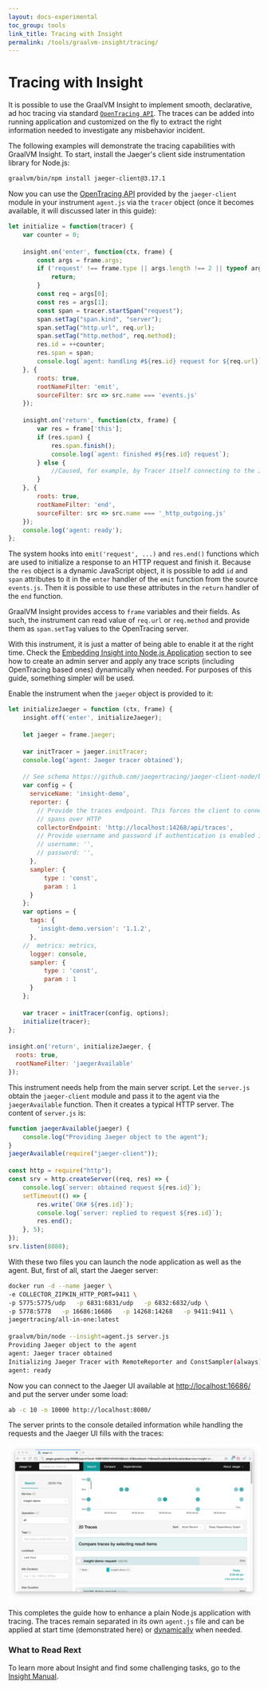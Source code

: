 ```yaml
---
layout: docs-experimental
toc_group: tools
link_title: Tracing with Insight
permalink: /tools/graalvm-insight/tracing/
---
```


# Tracing with Insight

It is possible to use the GraalVM Insight to implement smooth, declarative, ad hoc tracing via standard [`OpenTracing API`](https://github.com/opentracing/opentracing-javascript).
The traces can be added into running application and customized on the fly to extract the right information needed to investigate any misbehavior incident.

The following examples will demonstrate the tracing capabilities with GraalVM Insight.
To start, install the Jaeger's client side instrumentation library for Node.js:

```bash
graalvm/bin/npm install jaeger-client@3.17.1
```

Now you can use the [OpenTracing API](https://github.com/opentracing/opentracing-javascript) provided by the `jaeger-client` module in your instrument `agent.js` via the `tracer` object (once it becomes available, it will discussed later in this guide):

```js
let initialize = function(tracer) {
    var counter = 0;

    insight.on('enter', function(ctx, frame) {
        const args = frame.args;
        if ('request' !== frame.type || args.length !== 2 || typeof args[0] !== 'object' || typeof args[1] !== 'object') {
            return;
        }
        const req = args[0];
        const res = args[1];
        const span = tracer.startSpan("request");
        span.setTag("span.kind", "server");
        span.setTag("http.url", req.url);
        span.setTag("http.method", req.method);
        res.id = ++counter;
        res.span = span;
        console.log(`agent: handling #${res.id} request for ${req.url}`);
    }, {
        roots: true,
        rootNameFilter: 'emit',
        sourceFilter: src => src.name === 'events.js'
    });

    insight.on('return', function(ctx, frame) {
        var res = frame['this'];
        if (res.span) {
            res.span.finish();
            console.log(`agent: finished #${res.id} request`);
        } else {
            //Caused, for example, by Tracer itself connecting to the Jaeger server
        }
    }, {
        roots: true,
        rootNameFilter: 'end',
        sourceFilter: src => src.name === '_http_outgoing.js'
    });
    console.log('agent: ready');
};
```

The system hooks into `emit('request', ...)` and `res.end()` functions which are used to initialize a response to an HTTP request and finish it.
Because the `res` object is a dynamic JavaScript object, it is possible to add `id` and `span` attributes to it in the `enter` handler of the `emit` function from the source `events.js`.
Then it is possible to use these attributes in the `return` handler of the `end` function.

GraalVM Insight provides access to `frame` variables and their fields.
As such, the instrument can read value of `req.url` or `req.method` and provide them as `span.setTag` values to the OpenTracing server.

With this instrument, it is just a matter of being able to enable it at the right time.
Check the [Embedding Insight into Node.js Application](Insight-Embedding.md) section to see how to create an admin server and apply any trace scripts (including OpenTracing based ones) dynamically when needed.
For purposes of this guide, something simpler will be used.

Enable the instrument when the `jaeger` object is provided to it:

```js
let initializeJaeger = function (ctx, frame) {
    insight.off('enter', initializeJaeger);

    let jaeger = frame.jaeger;

    var initTracer = jaeger.initTracer;
    console.log('agent: Jaeger tracer obtained');

    // See schema https://github.com/jaegertracing/jaeger-client-node/blob/master/src/configuration.js#L37
    var config = {
      serviceName: 'insight-demo',
      reporter: {
        // Provide the traces endpoint. This forces the client to connect directly to the Collector and send
        // spans over HTTP
        collectorEndpoint: 'http://localhost:14268/api/traces',
        // Provide username and password if authentication is enabled in the Collector
        // username: '',
        // password: '',
      },
      sampler: {
          type : 'const',
          param : 1
      }
    };
    var options = {
      tags: {
        'insight-demo.version': '1.1.2',
      },
    //  metrics: metrics,
      logger: console,
      sampler: {
          type : 'const',
          param : 1
      }
    };

    var tracer = initTracer(config, options);
    initialize(tracer);
};

insight.on('return', initializeJaeger, {
  roots: true,
  rootNameFilter: 'jaegerAvailable'
});
```

This instrument needs help from the main server script.
Let the `server.js` obtain the `jaeger-client` module and pass it to the agent via the `jaegerAvailable` function.
Then it creates a typical HTTP server.
The content of `server.js` is:

```js
function jaegerAvailable(jaeger) {
    console.log("Providing Jaeger object to the agent");
}
jaegerAvailable(require("jaeger-client"));

const http = require("http");
const srv = http.createServer((req, res) => {
    console.log(`server: obtained request ${res.id}`);
    setTimeout(() => {
        res.write(`OK# ${res.id}`);
        console.log(`server: replied to request ${res.id}`);
        res.end();
    }, 5);
});
srv.listen(8080);
```

With these two files you can launch the node application as well as the agent.
But, first of all, start the Jaeger server:

```bash
docker run -d --name jaeger \
-e COLLECTOR_ZIPKIN_HTTP_PORT=9411 \
-p 5775:5775/udp   -p 6831:6831/udp   -p 6832:6832/udp \
-p 5778:5778   -p 16686:16686   -p 14268:14268   -p 9411:9411 \
jaegertracing/all-in-one:latest

graalvm/bin/node --insight=agent.js server.js
Providing Jaeger object to the agent
agent: Jaeger tracer obtained
Initializing Jaeger Tracer with RemoteReporter and ConstSampler(always)
agent: ready
```

Now you can connect to the Jaeger UI available at [http://localhost:16686/](http://localhost:16686/) and put the server under some load:

```bash
ab -c 10 -n 10000 http://localhost:8080/
```

The server prints to the console detailed information while handling the requests and the Jaeger UI fills with the traces:

![Jaeger UI](img/Insight-Jaeger.png)

This completes the guide how to enhance a plain Node.js application with tracing.
The traces remain separated in its own `agent.js` file and can be applied at start time (demonstrated here) or [dynamically](Insight-Embedding.md) when needed.

### What to Read Rext

To learn more about Insight and find some challenging tasks, go to the [Insight Manual](Insight-Manual.md).
